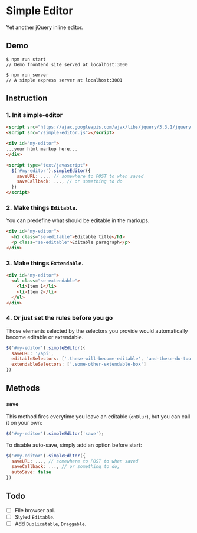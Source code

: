 # Simple Editor
Yet another jQuery inline editor.

## Demo
```shell
$ npm run start
// Demo frontend site served at localhost:3000

$ npm run server
// A simple express server at localhost:3001

```
## Instruction
### 1. Init simple-editor
```html
<script src="https://ajax.googleapis.com/ajax/libs/jquery/3.3.1/jquery.min.js"></script>
<script src="/simple-editor.js"></script>

<div id="my-editor">
...your html markup here...
</div>

<script type="text/javascript">
  $('#my-editor').simpleEditor({
    saveURL: ..., // somewhere to POST to when saved
    saveCallback: ..., // or something to do
  })
</script>
```

### 2. Make things `Editable`.
You can predefine what should be editable in the markups.
```html
<div id="my-editor">
  <h1 class="se-editable">Editable title</h1>
  <p class="se-editable">Editable paragraph</p>
</div>
```

### 3. Make things `Extendable`.
```html
<div id="my-editor">
  <ul class="se-extendable">
    <li>Item 1</li>
    <li>Item 2</li>
  </ul>
</div>
```

### 4. Or just set the rules before you go
Those elements selected by the selectors you provide would automatically become editable or extendable.
```js
$('#my-editor').simpleEditor({
  saveURL: '/api',
  editableSelectors: ['.these-will-become-editable', 'and-these-do-too'],
  extendableSelectors: ['.some-other-extendable-box']
})
```

## Methods
### `save`
This method fires everytime you leave an editable (`onBlur`), but you can call it on your own:
```js
$('#my-editor').simpleEditor('save');
```

To disable auto-save, simply add an option before start:

```js
$('#my-editor').simpleEditor({
  saveURL: ..., // somewhere to POST to when saved
  saveCallback: ..., // or something to do,
  autoSave: false
})
```

## Todo
- [ ] File browser api.
- [ ] Styled `Editable`.
- [ ] Add `Duplicatable`, `Draggable`.
